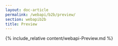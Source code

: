 ```yaml
---
layout: doc-article
permalink: /webapi/b2b/preview/
section: webapib2b
title: Preview
---
```

{% include_relative content/webapi-Preview.md %}